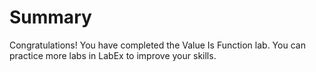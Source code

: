 # Summary

Congratulations! You have completed the Value Is Function lab. You can practice more labs in LabEx to improve your skills.
